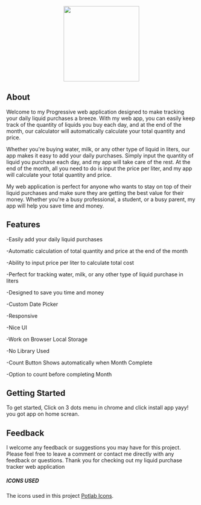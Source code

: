 <p align="center">
  <img src="https://i.ibb.co/cCcrTJM/Untitled.png" height="200px" width="auto"/>
</p>

## About

Welcome to my Progressive web application designed to make tracking your daily liquid purchases a breeze. With my web app, you can easily keep track of the quantity of liquids you buy each day, and at the end of the month, our calculator will automatically calculate your total quantity and price.

Whether you're buying water, milk, or any other type of liquid in liters, our app makes it easy to add your daily purchases. Simply input the quantity of liquid you purchase each day, and my app will take care of the rest. At the end of the month, all you need to do is input the price per liter, and my app will calculate your total quantity and price.

My web application is perfect for anyone who wants to stay on top of their liquid purchases and make sure they are getting the best value for their money. Whether you're a busy professional, a student, or a busy parent, my app will help you save time and money.

## Features

-Easily add your daily liquid purchases

-Automatic calculation of total quantity and price at the end of the month

-Ability to input price per liter to calculate total cost

-Perfect for tracking water, milk, or any other type of liquid purchase in liters

-Designed to save you time and money

-Custom Date Picker

-Responsive

-Nice UI

-Work on Browser Local Storage

-No Library Used

-Count Button Shows automatically when Month Complete

-Option to count before completing Month

## Getting Started

To get started, Click on 3 dots menu in chrome and click install app
yayy! you got app on home screan.

## Feedback

I welcome any feedback or suggestions you may have for this project. Please feel free to leave a comment or contact me directly with any feedback or questions.
Thank you for checking out my liquid purchase tracker web application

##### ICONS USED

The icons used in this project [Potlab Icons](https://www.potlabicons.com/).
